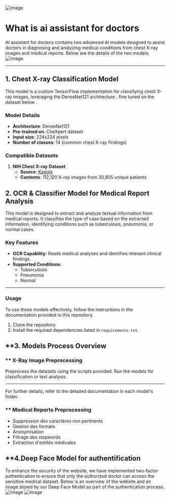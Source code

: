 ![image](https://github.com/user-attachments/assets/0dbfcceb-e74c-415b-99a2-5c80645ff06b)


# What is ai assistant for doctors

AI assistant for doctors contains two advanced AI models designed to assist doctors in diagnosing and analyzing medical conditions from chest X-ray images and medical reports. Below are the details of the two models:
![image](https://github.com/user-attachments/assets/f1bedf5d-8bf2-456b-b64d-64c303490806)



---

## **1. Chest X-ray Classification Model**

This model is a custom TensorFlow implementation for classifying chest X-ray images, leveraging the DenseNet121 architecture , fine tuned on the dataset below .

### **Model Details**
- **Architecture**: DenseNet121
- **Pre-trained on**: CheXpert dataset
- **Input size**: 224x224 pixels
- **Number of classes**: 14 (common chest X-ray findings)

### **Compatible Datasets**
1. **NIH Chest X-ray Dataset**  
   - **Source**: [Kaggle](https://www.kaggle.com/nih-chest-xrays/data)  
   - **Contents**: 112,120 X-ray images from 30,805 unique patients  

## **2. OCR & Classifier Model for Medical Report Analysis**

This model is designed to extract and analyze textual information from medical reports. It classifies the type of case based on the extracted information, identifying conditions such as tuberculosis, pneumonia, or normal cases.

### **Key Features**
- **OCR Capability**: Reads medical analyses and identifies relevant clinical findings.
- **Supported Conditions**:  
  - Tuberculosis  
  - Pneumonia  
  - Normal  

---

### **Usage**

To use these models effectively, follow the instructions in the documentation provided in this repository.

1. Clone the repository.
2. Install the required dependencies listed in `requirements.txt`.


## **3. Models Process Overview
### ** X-Ray Image Preprocessing 
Preprocess the datasets using the scripts provided.
Run the models for classification or text analysis.

---

For further details, refer to the detailed documentation in each model's folder.
### ** Medical Reports Preprocessing 
 - Suppression des caractères non pertinents
 - Gestion des formats
 - Anonymisation
 - Filtrage des stopwords
 - Extraction d'entités médicales
## **4.Deep Face Model for authentification
To enhance the security of the website, we have implemented two-factor authentication to ensure that only the authorized doctor can access the sensitive medical dataset. Below is an overview of the website and an image stored by our Deep Face Model as part of the authentication process.
![image](https://github.com/user-attachments/assets/521ebffb-a2e2-47dd-b950-b877205256e0)
![image](https://github.com/user-attachments/assets/a69ebd95-dab6-4d13-b85e-cbede92e7239)
